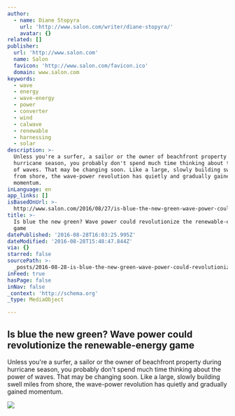 ```yaml
---
author:
  - name: Diane Stopyra
    url: 'http://www.salon.com/writer/diane-stopyra/'
    avatar: {}
related: []
publisher:
  url: 'http://www.salon.com'
  name: Salon
  favicon: 'http://www.salon.com/favicon.ico'
  domain: www.salon.com
keywords:
  - wave
  - energy
  - wave-energy
  - power
  - converter
  - wind
  - calwave
  - renewable
  - harnessing
  - solar
description: >-
  Unless you're a surfer, a sailor or the owner of beachfront property during
  hurricane season, you probably don't spend much time thinking about the power
  of waves. That may be changing soon. Like a large, slowly building swell miles
  from shore, the wave-power revolution has quietly and gradually gained
  momentum.
inLanguage: en
app_links: []
isBasedOnUrl: >-
  http://www.salon.com/2016/08/27/is-blue-the-new-green-wave-power-could-revolutionize-the-renewable-energy-game/
title: >-
  Is blue the new green? Wave power could revolutionize the renewable-energy
  game
datePublished: '2016-08-28T16:03:25.995Z'
dateModified: '2016-08-28T15:48:47.844Z'
via: {}
starred: false
sourcePath: >-
  _posts/2016-08-28-is-blue-the-new-green-wave-power-could-revolutionize-the-re.md
inFeed: true
hasPage: false
inNav: false
_context: 'http://schema.org'
_type: MediaObject

---
```

<article style=""><h1>Is blue the new green? Wave power could revolutionize the renewable-energy game</h1><p>Unless you're a surfer, a sailor or the owner of beachfront property during hurricane season, you probably don't spend much time thinking about the power of waves. That may be changing soon. Like a large, slowly building swell miles from shore, the wave-power revolution has quietly and gradually gained momentum.</p><img src="http://media.salon.com/2016/08/wave_harvesters-620x412.jpg" /></article>